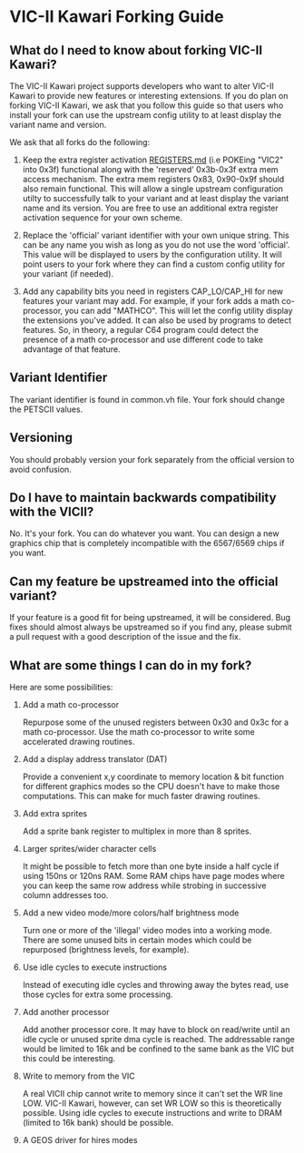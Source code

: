 # VIC-II Kawari Forking Guide

## What do I need to know about forking VIC-II Kawari?

The VIC-II Kawari project supports developers who want to alter VIC-II Kawari to provide new features or interesting extensions. If you do plan on forking VIC-II Kawari, we ask that you follow this guide so that users who install your fork can use the upstream config utility to at least display the variant name and version.

We ask that all forks do the following:

1. Keep the extra register activation [REGISTERS.md](REGISTERS.md) (i.e POKEing "VIC2" into 0x3f) functional along with the 'reserved' 0x3b-0x3f extra mem access mechanism. The extra mem registers 0x83, 0x90-0x9f should also remain functional. This will allow a single upstream configuration utilty to successfully talk to your variant and at least display the variant name and its version. You are free to use an additional extra register activation sequence for your own scheme.

2. Replace the 'official' variant identifier with your own unique string. This can be any name you wish as long as you do not use the word 'official'.  This value will be displayed to users by the configuration utility. It will point users to your fork where they can find a custom config utility for your variant (if needed).

3. Add any capability bits you need in registers CAP_LO/CAP_HI for new features your variant may add. For example, if your fork adds a math co-processor, you can add "MATHCO".  This will let the config utility display the extensions you've added.  It can also be used by programs to detect features.  So, in theory, a regular C64 program could detect the presence of a math co-processor and use different code to take advantage of that feature.

## Variant Identifier

The variant identifier is found in common.vh file.  Your fork should change the PETSCII values.

## Versioning

You should probably version your fork separately from the official version to avoid confusion.

## Do I have to maintain backwards compatibility with the VICII?

No. It's your fork. You can do whatever you want. You can design a new graphics chip that is completely incompatible with the 6567/6569 chips if you want.

## Can my feature be upstreamed into the official variant?

If your feature is a good fit for being upstreamed, it will be considered. Bug fixes should almost always be upstreamed so if you find any, please submit a pull request with a good description of the issue and the fix.

## What are some things I can do in my fork?

Here are some possibilities:

1. Add a math co-processor

   Repurpose some of the unused registers between 0x30 and 0x3c for a math
   co-processor. Use the math co-processor to write some accelerated drawing
   routines.

2. Add a display address translator (DAT)

   Provide a convenient x,y coordinate to memory location & bit function for
   different graphics modes so the CPU doesn't have to make those computations.
   This can make for much faster drawing routines.

3. Add extra sprites

   Add a sprite bank register to multiplex in more than 8 sprites.

4. Larger sprites/wider character cells

   It might be possible to fetch more than one byte inside a half cycle if using 150ns or 120ns RAM.  Some RAM chips have page modes where you can keep the same row address while strobing in successive column addresses too.

5. Add a new video mode/more colors/half brightness mode

   Turn one or more of the 'illegal' video modes into a working mode. There are some unused bits in certain modes which could be repurposed (brightness levels, for example).

6. Use idle cycles to execute instructions

   Instead of executing idle cycles and throwing away the bytes read, use those cycles for extra some processing.

7. Add another processor

   Add another processor core. It may have to block on read/write until an idle cycle or unused sprite dma cycle is reached.  The addressable range would be limited to 16k and be confined to the same bank as the VIC but this could be interesting.

8. Write to memory from the VIC

   A real VICII chip cannot write to memory since it can't set the WR line LOW.  VIC-II Kawari, however, can set WR LOW so this is theoretically possible.  Using idle cycles to execute instructions and write to DRAM (limited to 16k bank) should be possible.

9. A GEOS driver for hires modes
